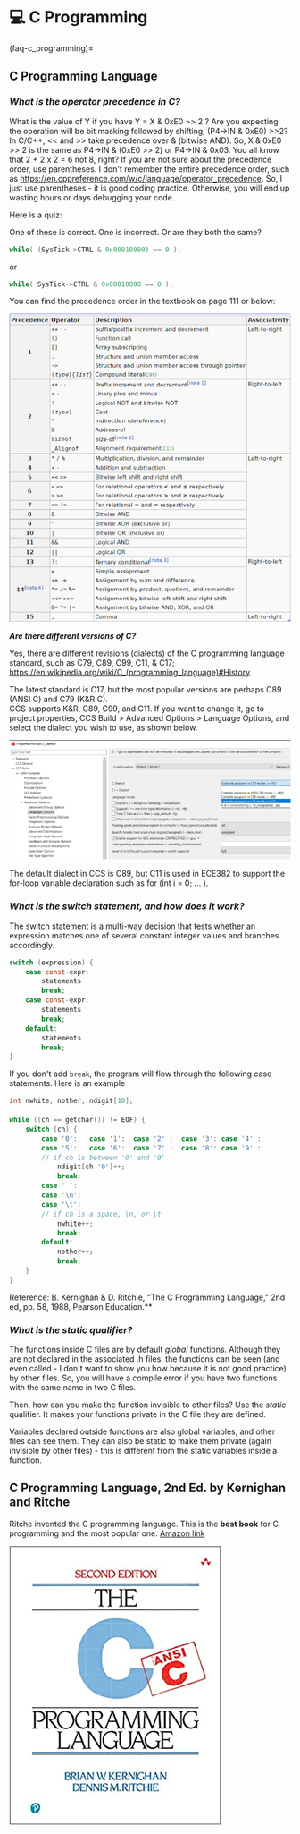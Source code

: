 # 💻 C Programming

(faq-c_programming)=
## C Programming Language

### _What is the operator precedence in C?_
 
What is the value of Y if you have Y = X & 0xE0 >> 2 ?  Are you expecting the operation will be bit masking followed by shifting, (P4->IN & 0xE0) >>2?   In C/C++, << and >> take precedence over & (bitwise AND). So, X & 0xE0 >> 2 is the same as P4->IN & (0xE0 >> 2) or P4->IN & 0x03. You all know that 2 + 2 x 2 = 6 not 8, right?  If you are not sure about the precedence order, use parentheses. I don't remember the entire precedence order, such as https://en.cppreference.com/w/c/language/operator_precedence.  So, I just use parentheses - it is good coding practice. Otherwise, you will end up wasting hours or days debugging your code.

Here is a quiz:

One of these is correct.  One is incorrect. Or are they both the same?
```C
while( (SysTick->CTRL & 0x00010000) == 0 );
```
or
```C
while( SysTick->CTRL & 0x00010000 == 0 );   
``` 

You can find the precedence order in the textbook on page 111 or below:

![Operator Precedence](./figures/OperatorPrecedence.png)
 
**_Are there different versions of C?_**

Yes, there are different revisions (dialects) of the C programming language standard, such as C79, C89, C99, C11, & C17; 
https://en.wikipedia.org/wiki/C_(programming_language)#History
 
The latest standard is C17, but the most popular versions are perhaps C89 (ANSI C) and C79 (K&R C).     
CCS supports K&R, C89, C99, and C11.
If you want to change it, go to project properties, CCS Build > Advanced Options > Language Options, and select the dialect you wish to use, as shown below.

![C Dialect](./figures/C_Dialect.png)

The default dialect in CCS is C89, but C11 is used in ECE382 to support the for-loop variable declaration such as for (int i = 0; ... ).


### _What is the switch statement, and how does it work?_

The switch statement is a multi-way decision that tests whether an expression matches one of several constant integer values and branches accordingly.

```C
switch (expression) {
    case const-expr:  
        statements
        break;
    case const-expr:  
        statements
        break;
    default:
        statements
        break;
}
``` 

If you don't add `break`, the program will flow through the following case statements.  Here is an example

```C
int nwhite, nother, ndigit[10]; 

while ((ch == getchar()) != EOF) {
    switch (ch) {
        case '0':   case '1':  case '2' :  case '3': case '4' :       
        case '5':   case '6':  case '7' :  case '8': case '9' :   
        // if ch is between '0' and '9'
            ndigit[ch-'0']++;
            break;
        case ' ': 
        case '\n':
        case '\t':   
        // if ch is a space, \n, or \t
            nwhite++;
            break;
        default:
            nother++;
            break;
    }
}
``` 
Reference: B. Kernighan & D. Ritchie, "The C Programming Language," 2nd ed, pp. 58, 1988, Pearson Education.**

### _What is the _static_ qualifier?_

The functions inside C files are by default *global* functions.  Although they are not declared in the associated .h files, the functions can be seen (and even called - I don't want to show you how because it is not good practice) by other files. So, you will have a compile error if you have two functions with the same name in two C files.  
 
Then, how can you make the function invisible to other files?  Use the *static* qualifier.  It makes your functions private in the C file they are defined. 
 
Variables declared outside functions are also global variables, and other files can see them.  They can also be static to make them private (again invisible by other files) - this is different from the static variables inside a function. 



## C Programming Language, 2nd Ed.  by Kernighan and Ritche

Ritche invented the C programming language.  This is the **best book** for C programming and the most popular one. 
[Amazon link](https://www.amazon.com/Programming-Language-2nd-Brian-Kernighan/dp/0131103628)

![C Programming](./figures/C_Programming.jpg)